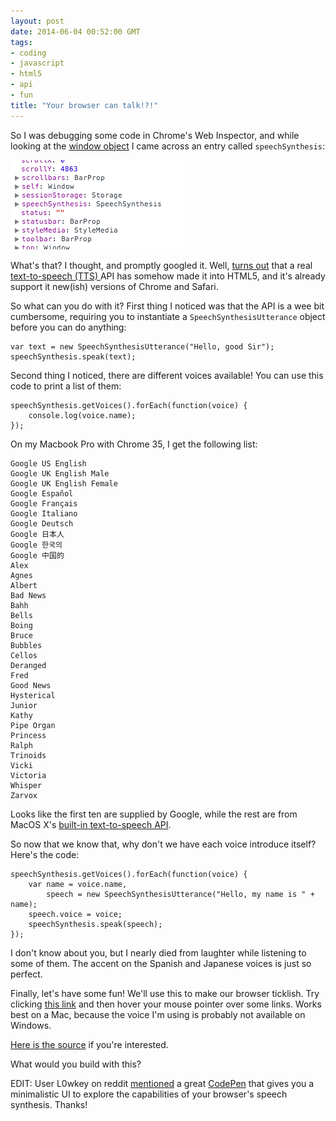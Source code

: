 ```yaml
---
layout: post
date: 2014-06-04 00:52:00 GMT
tags:
- coding
- javascript
- html5
- api
- fun
title: "Your browser can talk!?!"
---
```

So I was debugging some code in Chrome's Web Inspector, and while looking at the [window object](https://developer.mozilla.org/en-US/docs/Web/API/Window) I came across an entry called `speechSynthesis`: 

![](images/posts/e7de9e950f1e6546591bb4facfa44ed9deb6a1bada06ec76ac5d9e06218583d8.png)

What's that? I thought, and promptly googled it. Well, [turns out](http://updates.html5rocks.com/2014/01/Web-apps-that-talk---Introduction-to-the-Speech-Synthesis-API) that a real [text-to-speech (TTS) ](http://en.wikipedia.org/wiki/Speech_synthesis) API has somehow made it into HTML5, and it's already support it new(ish) versions of Chrome and Safari. 

<!-- more -->

So what can you do with it? First thing I noticed was that the API is a wee bit cumbersome, requiring you to instantiate a `SpeechSynthesisUtterance` object before you can do anything:

    var text = new SpeechSynthesisUtterance("Hello, good Sir");
    speechSynthesis.speak(text);

Second thing I noticed, there are different voices available! You can use this code to print a list of them:

    speechSynthesis.getVoices().forEach(function(voice) {
        console.log(voice.name);
    });

On my Macbook Pro with Chrome 35, I get the following list:

    Google US English
    Google UK English Male
    Google UK English Female
    Google Español
    Google Français
    Google Italiano
    Google Deutsch
    Google 日本人
    Google 한국의
    Google 中国的
    Alex
    Agnes
    Albert
    Bad News
    Bahh
    Bells
    Boing
    Bruce
    Bubbles
    Cellos
    Deranged
    Fred
    Good News
    Hysterical
    Junior
    Kathy
    Pipe Organ
    Princess
    Ralph
    Trinoids
    Vicki
    Victoria
    Whisper
    Zarvox

Looks like the first ten are supplied by Google, while the rest are from MacOS X's [built-in text-to-speech API](http://www.wikihow.com/Activate-Text-to-Speech-in-Mac-OSx). 

So now that we know that, why don't we have each voice introduce itself? Here's the code:

    speechSynthesis.getVoices().forEach(function(voice) { 
        var name = voice.name, 
            speech = new SpeechSynthesisUtterance("Hello, my name is " + name);
        speech.voice = voice;
        speechSynthesis.speak(speech);
    });

I don't know about you, but I nearly died from laughter while listening to some of them. The accent on the Spanish and Japanese voices is just so perfect. 

Finally, let's have some fun! We'll use this to make our browser ticklish. Try clicking 
<a href="javascript:(function()%7Bvar%20f%20%3D%20function()%20%7Bvar%20v%20%3D%20speechSynthesis.getVoices().filter(function(v)%20%7B%20return%20v.name%20%3D%3D%20'Hysterical'%3B%20%7D)%5B0%5D%2Cs%20%3D%20%5B%22ahahahaha%22%2C%20%22stop%20it%22%2C%20%22don't%20tickle%20me%22%5D%2Ct%20%3D%20new%20SpeechSynthesisUtterance(s%5B~~(Math.random()*s.length)%5D)%3Bt.voice%20%3D%20v%3B%20speechSynthesis.speak(t)%3B%7D%3BArray.prototype.slice.call(document.querySelectorAll('a')).forEach(function(a)%20%7Ba.addEventListener('mouseover'%2C%20f)%3B%7D)%7D)()">this link</a>
and then hover your mouse pointer over some links. Works best on a Mac, because the voice I'm using is probably not available on Windows.

[Here is the source](https://gist.github.com/cw4gn3r/c161fd368cfe7b206aa2) if you're interested. 

What would you build with this?

EDIT: User L0wkey on reddit [mentioned](http://www.reddit.com/r/javascript/comments/279s5s/your_browser_can_talk/chz9zwu?context=3) a great [CodePen](http://codepen.io/matt-west/pen/wGzuJ) that gives you a minimalistic UI to explore the capabilities of your browser's speech synthesis. Thanks!
